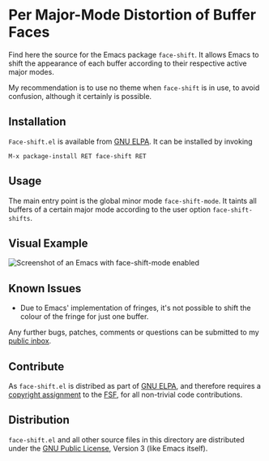 Per Major-Mode Distortion of Buffer Faces
=========================================

Find here the source for the Emacs package `face-shift`.  It allows
Emacs to shift the appearance of each buffer according to their
respective active major modes.

My recommendation is to use no theme when `face-shift` is in use, to
avoid confusion, although it certainly is possible.

Installation
----------

`Face-shift.el` is available from [GNU ELPA].  It can be installed by
invoking

	M-x package-install RET face-shift RET

[GNU ELPA]:
	http://elpa.gnu.org/packages/face-shift.html

Usage
-----

The main entry point is the global minor mode `face-shift-mode`.  It
taints all buffers of a certain major mode according to the user
option `face-shift-shifts`.

Visual Example
--------------

![Screenshot of an Emacs with `face-shift-mode` enabled](https://i.imgur.com/E3tGyNL.png)

Known Issues
------------

- Due to Emacs' implementation of fringes, it's not possible to shift
  the colour of the fringe for just one buffer.

Any further bugs, patches, comments or questions can be submitted to
my [public inbox].

[public inbox]:
	https://lists.sr.ht/~pkal/public-inbox

Contribute
----------

As `face-shift.el` is distribed as part of [GNU ELPA], and therefore
requires a [copyright assignment] to the [FSF], for all non-trivial
code contributions.

[copyright assignment]:
	https://www.gnu.org/software/emacs/manual/html_node/emacs/Copyright-Assignment.html
[FSF]:
	https://www.fsf.org/

Distribution
------------

`face-shift.el` and all other source files in this directory are
distributed under the [GNU Public License], Version 3 (like Emacs
itself).

[GNU Public License]:
	https://www.gnu.org/licenses/gpl-3.0.en.html

[setup]: http://elpa.gnu.org/packages/setup.html
[mailing list]: https://lists.sr.ht/~pkal/public-inbox
[cc0]: https://creativecommons.org/publicdomain/zero/1.0/deed
